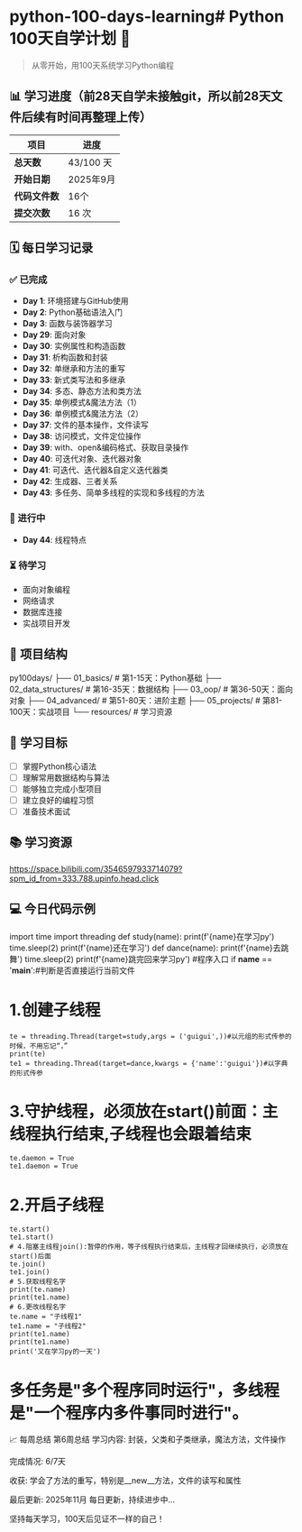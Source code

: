 # python-100-days-learning# Python 100天自学计划 🐍

> 从零开始，用100天系统学习Python编程

## 📊 学习进度（前28天自学未接触git，所以前28天文件后续有时间再整理上传）

| 项目 | 进度 |
|------|------|
| **总天数** | 43/100 天 |
| **开始日期** | 2025年9月 |
| **代码文件数** | 16个 |
| **提交次数** | 16 次 |

## 🗓️ 每日学习记录

### ✅ 已完成
- **Day 1**: 环境搭建与GitHub使用
- **Day 2**: Python基础语法入门
- **Day 3**: 函数与装饰器学习
- **Day 29**: 面向对象
- **Day 30**: 实例属性和构造函数
- **Day 31**: 析构函数和封装
- **Day 32**: 单继承和方法的重写
- **Day 33**: 新式类写法和多继承
- **Day 34**: 多态、静态方法和类方法
- **Day 35**: 单例模式&魔法方法（1）
- **Day 36**: 单例模式&魔法方法（2）
- **Day 37**: 文件的基本操作，文件读写
- **Day 38**: 访问模式，文件定位操作
- **Day 39**: with、open&编码格式、获取目录操作
- **Day 40**: 可迭代对象、迭代器对象
- **Day 41**: 可迭代、迭代器&自定义迭代器类
- **Day 42**: 生成器、三者关系
- **Day 43**: 多任务、简单多线程的实现和多线程的方法

### 🔄 进行中
- **Day 44**: 线程特点
### ⏳ 待学习
- 面向对象编程
- 网络请求
- 数据库连接
- 实战项目开发

## 📁 项目结构
py100days/
├── 01_basics/ # 第1-15天：Python基础
├── 02_data_structures/ # 第16-35天：数据结构
├── 03_oop/ # 第36-50天：面向对象
├── 04_advanced/ # 第51-80天：进阶主题
├── 05_projects/ # 第81-100天：实战项目
└── resources/ # 学习资源

## 🎯 学习目标

- [ ] 掌握Python核心语法
- [ ] 理解常用数据结构与算法
- [ ] 能够独立完成小型项目
- [ ] 建立良好的编程习惯
- [ ] 准备技术面试

## 📚 学习资源

https://space.bilibili.com/3546597933714079?spm_id_from=333.788.upinfo.head.click

## 💻 今日代码示例

import time
import threading
def study(name):
    print(f'{name}在学习py')
    time.sleep(2)
    print(f'{name}还在学习')
def dance(name):
    print(f'{name}去跳舞')
    time.sleep(2)
    print(f'{name}跳完回来学习py')
#程序入口
if __name__ == '__main__':#判断是否直接运行当前文件
#     1.创建子线程
    te = threading.Thread(target=study,args = ('guigui',))#以元组的形式传参的时候，不用忘记“，”
    print(te)
    te1 = threading.Thread(target=dance,kwargs = {'name':'guigui'})#以字典的形式传参
# 3.守护线程，必须放在start()前面：主线程执行结束,子线程也会跟着结束
    te.daemon = True
    te1.daemon = True
# 2.开启子线程
    te.start()
    te1.start()
    # 4.阻塞主线程join():暂停的作用，等子线程执行结束后，主线程才回继续执行，必须放在start()后面
    te.join()
    te1.join()
    # 5.获取线程名字
    print(te.name)
    print(te1.name)
    # 6.更改线程名字
    te.name = "子线程1"
    te1.name = "子线程2"
    print(te1.name)
    print(te1.name)
    print('又在学习py的一天')
# 多任务是"多个程序同时运行"，多线程是"一个程序内多件事同时进行"。
📈 每周总结
第6周总结
学习内容: 封装，父类和子类继承，魔法方法，文件操作

完成情况: 6/7天

收获: 学会了方法的重写，特别是__new__方法，文件的读写和属性

最后更新: 2025年11月
每日更新，持续进步中...

坚持每天学习，100天后见证不一样的自己！
